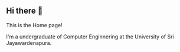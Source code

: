 ## Hi there 👋

This is the Home page!

I'm a undergraduate of Computer Enginnering at the University of Sri Jayawardenapura.
